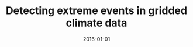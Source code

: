 ---
title: "Detecting extreme events in gridded climate data"
collection: publications
permalink: /publication/extreme-events
excerpt: 'This paper presents methods to detect and study the correlations between extreme surface temperature and extreme pressure at geopotential height events.'
date: 2016-01-01
venue: 'Procedia Computer Science'
paperurl: 'https://ieeexplore.ieee.org/abstract/document/10069041'
citation: 'Ramachandra, Bharathkumar, Krishna Karthik Gadiraju, Ranga Raju Vatsavai, Dale P. Kaiser, and Thomas P. Karnowski. "Detecting extreme events in gridded climate data." Procedia Computer Science 80 (2016): 2397-2401.'

---